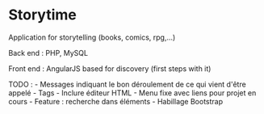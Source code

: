 Storytime
=========

Application for storytelling (books, comics, rpg,...)

Back end : PHP, MySQL

Front end : AngularJS based for discovery (first steps with it)


TODO :
	- Messages indiquant le bon déroulement de ce qui vient d'être appelé
	- Tags
	- Inclure éditeur HTML
	- Menu fixe avec liens pour projet en cours
	- Feature : recherche dans éléments
	- Habillage Bootstrap


